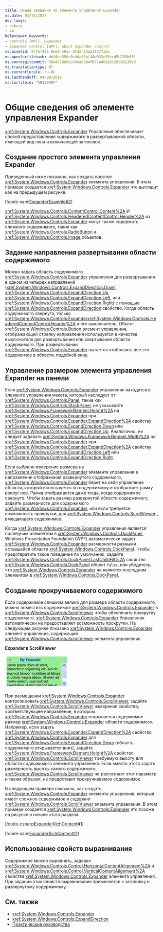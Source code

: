 ```yaml
---
title: Общие сведения об элементе управления Expander
ms.date: 03/30/2017
dev_langs:
- csharp
- vb
helpviewer_keywords:
- controls [WPF], Expander
- Expander control [WPF], about Expander control
ms.assetid: 877bf425-0e54-49ec-8fd2-13a211377abb
ms.openlocfilehash: ddf6ee550e0eb6af5af44d032e85ecd5b735b951
ms.sourcegitcommit: 5b6d778ebb269ee6684fb57ad69a8c28b06235b9
ms.translationtype: MT
ms.contentlocale: ru-RU
ms.lasthandoff: 04/08/2019
ms.locfileid: "59130407"
---
```

# <a name="expander-overview"></a>Общие сведения об элементе управления Expander
<xref:System.Windows.Controls.Expander> Управления обеспечивает способ предоставления содержимого в развертываемой области, имеющей вид окна и включающей заголовок.  

<a name="CreatinganExpanderinXAML"></a>   
## <a name="creating-a-simple-expander"></a>Создание простого элемента управления Expander  
 Приведенный ниже показано, как создать простое <xref:System.Windows.Controls.Expander> элемента управления. В этом примере создается <xref:System.Windows.Controls.Expander> что выглядит как на предыдущем рисунке.  
  
 [!code-xaml[ExpanderExample#2](~/samples/snippets/csharp/VS_Snippets_Wpf/ExpanderExample/CSharp/Page1.xaml#2)]  
  
 <xref:System.Windows.Controls.ContentControl.Content%2A> И <xref:System.Windows.Controls.HeaderedContentControl.Header%2A> из <xref:System.Windows.Controls.Expander> могут также содержать сложного содержимого, такие как <xref:System.Windows.Controls.RadioButton> и <xref:System.Windows.Controls.Image> объектов.  
  
<a name="SettingtheDirectionoftheExpandingWindow"></a>   
## <a name="setting-the-direction-of-the-expanding-content-area"></a>Задание направления развертывания области содержимого  
 Можно задать область содержимого <xref:System.Windows.Controls.Expander> управления для развертывания в одном из четырех направлений (<xref:System.Windows.Controls.ExpandDirection.Down>, <xref:System.Windows.Controls.ExpandDirection.Up>, <xref:System.Windows.Controls.ExpandDirection.Left>, или <xref:System.Windows.Controls.ExpandDirection.Right>) с помощью <xref:System.Windows.Controls.ExpandDirection> свойство. Когда область содержимого свернута, только <xref:System.Windows.Controls.Expander><xref:System.Windows.Controls.HeaderedContentControl.Header%2A> и его выключатель. Объект <xref:System.Windows.Controls.Button> элемент управления, отображающий стрелку направления используется в качестве выключателя для развертывания или свертывания области содержимого. При развертывании <xref:System.Windows.Controls.Expander> пытается отобразить все его содержимое в области, подобной окну.  
  
<a name="SettingSizeDimensionsonanExpanderinaPanel"></a>   
## <a name="controlling-the-size-of-an-expander-in-a-panel"></a>Управление размером элемента управления Expander на панели  
 Если <xref:System.Windows.Controls.Expander> управления находится в элементе управления макета, который наследует от <xref:System.Windows.Controls.Panel>, такие как <xref:System.Windows.Controls.StackPanel>, не указывайте <xref:System.Windows.FrameworkElement.Height%2A> на <xref:System.Windows.Controls.Expander> при <xref:System.Windows.Controls.Expander.ExpandDirection%2A> свойству <xref:System.Windows.Controls.ExpandDirection.Down> или <xref:System.Windows.Controls.ExpandDirection.Up>. Аналогично, не следует задавать <xref:System.Windows.FrameworkElement.Width%2A> на <xref:System.Windows.Controls.Expander> при <xref:System.Windows.Controls.Expander.ExpandDirection%2A> свойству <xref:System.Windows.Controls.ExpandDirection.Left> или <xref:System.Windows.Controls.ExpandDirection.Right>.  
  
 Если выбрано измерение размера на <xref:System.Windows.Controls.Expander> элемента управления в направлении отображения развернутого содержимого, <xref:System.Windows.Controls.Expander> берет на себя управление области, который используется по содержимому и отображает рамку вокруг нее. Рамка отображается даже тогда, когда содержимое свернуто. Чтобы задать размер развернутой области содержимого, задайте размерности для содержимого <xref:System.Windows.Controls.Expander>, или если требуется возможность прокрутки, для <xref:System.Windows.Controls.ScrollViewer> , вмещающего содержимое.  
  
 Когда <xref:System.Windows.Controls.Expander> управления является последним элементом в <xref:System.Windows.Controls.DockPanel>, Windows Presentation Foundation (WPF) автоматически задает <xref:System.Windows.Controls.Expander> размерности равными оставшейся области <xref:System.Windows.Controls.DockPanel>. Чтобы предотвратить такое поведение по умолчанию, задайте <xref:System.Windows.Controls.DockPanel.LastChildFill%2A> свойство <xref:System.Windows.Controls.DockPanel> объект `false`, или убедитесь, что <xref:System.Windows.Controls.Expander> не является последним элементом в <xref:System.Windows.Controls.DockPanel>.  
  
<a name="CreatingScrollableContent"></a>   
## <a name="creating-scrollable-content"></a>Создание прокручиваемого содержимого  
 Если содержимое слишком велико для размера области содержимого, можно поместить содержимое <xref:System.Windows.Controls.Expander> в <xref:System.Windows.Controls.ScrollViewer> чтобы обеспечить прокрутку содержимого. <xref:System.Windows.Controls.Expander> Управления автоматически не предоставляет возможность прокрутки. На следующем рисунке показано <xref:System.Windows.Controls.Expander> элемент управления, содержащий <xref:System.Windows.Controls.ScrollViewer> элемента управления.  
  
 **Expander в ScrollViewer**  
  
 ![Снимок экрана, показывающий управления expander со ScrollBar.](./media/expander-overview/expander-scrollbar-control.jpg)  
  
 При размещении <xref:System.Windows.Controls.Expander> контролировать <xref:System.Windows.Controls.ScrollViewer>, задайте <xref:System.Windows.Controls.ScrollViewer> измерения свойство, соответствующее направление, в котором <xref:System.Windows.Controls.Expander> открывается содержимое размер <xref:System.Windows.Controls.Expander> области содержимого. Например, если задать <xref:System.Windows.Controls.Expander.ExpandDirection%2A> свойство <xref:System.Windows.Controls.Expander> для <xref:System.Windows.Controls.ExpandDirection.Down> (область содержимого открывается вниз), задайте <xref:System.Windows.FrameworkElement.Height%2A> свойство <xref:System.Windows.Controls.ScrollViewer> требуемую высоту для области содержимого элемента управления. Если вместо этого задать размерность высоты самого содержимого, <xref:System.Windows.Controls.ScrollViewer> не распознает этот параметр и таким образом, не предоставит прокручиваемое содержимое.  
  
 В следующем примере показано, как создать <xref:System.Windows.Controls.Expander> элемента управления, который имеет сложное содержимое и содержит <xref:System.Windows.Controls.ScrollViewer> элемента управления. В этом примере создается <xref:System.Windows.Controls.Expander> это похоже на рисунке в начале этого раздела.  
  
 [!code-csharp[ExpanderRichContent#1](~/samples/snippets/csharp/VS_Snippets_Wpf/ExpanderRichContent/CSharp/Window1.xaml.cs#1)]
 
 [!code-xaml[ExpanderRichContent#1](~/samples/snippets/csharp/VS_Snippets_Wpf/ExpanderRichContent/CSharp/Window1.xaml#1)]  
  
<a name="UsingtheAlignmentProperties"></a>   
## <a name="using-the-alignment-properties"></a>Использование свойств выравнивания  
 Содержимое можно выровнять, задавая <xref:System.Windows.Controls.Control.HorizontalContentAlignment%2A> и <xref:System.Windows.Controls.Control.VerticalContentAlignment%2A> свойства <xref:System.Windows.Controls.Expander> элемента управления. При задании этих свойств выравнивание применяется к заголовку и развернутому содержимому.  
  
## <a name="see-also"></a>См. также

- <xref:System.Windows.Controls.Expander>
- <xref:System.Windows.Controls.ExpandDirection>
- [Практические руководства](expander-how-to-topics.md)

